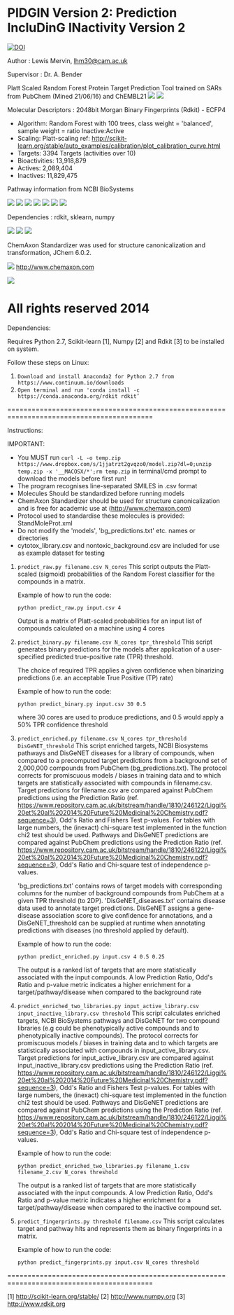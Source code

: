 PIDGIN Version 2: Prediction IncluDinG INactivity Version 2
===========
[![DOI](https://zenodo.org/badge/10824/lhm30/PIDGIN.svg)](http://dx.doi.org/10.5281/zenodo.15984)


Author : Lewis Mervin, lhm30@cam.ac.uk

Supervisor : Dr. A. Bender

Platt Scaled Random Forest Protein Target Prediction Tool trained on SARs from PubChem (Mined 21/06/16) and ChEMBL21
![](https://pubchem.ncbi.nlm.nih.gov/images/pubchemlogob.gif) ![](http://upload.wikimedia.org/wikipedia/commons/a/a1/Chembl_logo.png)

Molecular Descriptors : 2048bit Morgan Binary Fingerprints (Rdkit) - ECFP4

* Algorithm: Random Forest with 100 trees, class weight = 'balanced', sample weight = ratio Inactive:Active
* Scaling: Platt-scaling ref: http://scikit-learn.org/stable/auto_examples/calibration/plot_calibration_curve.html
* Targets: 3394 Targets (activities over 10)
* Bioactivities: 13,918,879
* Actives:	2,089,404
* Inactives:	11,829,475

Pathway information from NCBI BioSystems

![](http://www.ncbi.nlm.nih.gov/Structure/IMG/banner_graphics/biosystems_entrez3.png) ![](http://www.genome.jp/Fig/kegg128.gif) ![](http://biocyc.org/BioCyc.gif) ![](http://blog.openhelix.eu/wp-content/uploads/2011/01/Reactome_logo.jpg) ![](http://i.picresize.com/images/2015/04/29/oAE7h.png) ![](https://s-media-cache-ak0.pinimg.com/216x146/e3/71/2d/e3712dd81b80c17e24d4fb529f6bafab.jpg) ![](http://www.wikipathways.org/skins/common/images/earth-or-pathway_text3_beta.png)

Dependencies : rdkit, sklearn, numpy

![](http://www.rdkit.org/Images/logo.png) ![](http://scikit-learn.org/stable/_static/scikit-learn-logo-small.png) ![](http://upload.wikimedia.org/wikipedia/ru/c/cc/Numpylogo.png)

ChemAxon Standardizer was used for structure canonicalization and transformation, JChem 6.0.2.

![](http://www.chemaxon.com/images/powered_100px.gif)  http://www.chemaxon.com

![](https://dnasu.org/DNASU/image/Uniprot300.jpg)


All rights reserved 2014
==========================================================================================

Dependencies: 

Requires Python 2.7, Scikit-learn [1], Numpy [2] and Rdkit [3] to be installed on system.

Follow these steps on Linux:
 
1. ```Download and install Anaconda2 for Python 2.7 from https://www.continuum.io/downloads```
2. ```Open terminal and run 'conda install -c https://conda.anaconda.org/rdkit rdkit’```

==========================================================================================

Instructions:

IMPORTANT:
*	You MUST run ```curl -L -o temp.zip https://www.dropbox.com/s/1jjatrzt2gvqzo0/model.zip?dl=0;unzip temp.zip -x '__MACOSX/*';rm temp.zip``` in terminal/cmd prompt to download the models before first run!
*	The program recognises line-separated SMILES in .csv format
*	Molecules Should be standardized before running models
*	ChemAxon Standardizer should be used for structure canonicalization and is free for academic use at (http://www.chemaxon.com)
*	Protocol used to standardise these molecules is provided: StandMoleProt.xml
*	Do not modify the 'models', 'bg_predictions.txt' etc. names or directories 
*	cytotox_library.csv and nontoxic_background.csv are included for use as example dataset for testing


1. ```predict_raw.py filename.csv N_cores```
    This script outputs the Platt-scaled (sigmoid) probabilities of the Random Forest classifier for the compounds in a matrix.
    
    Example of how to run the code:

    ```
    python predict_raw.py input.csv 4
    ```
	
	Output is a matrix of Platt-scaled probabilities for an input list of compounds calculated on a machine using 4 cores

2. ```predict_binary.py filename.csv N_cores tpr_threshold```
    This script generates binary predictions for the models after application of a user-specified predicted true-positive rate (TPR) threshold.
    
    The choice of required TPR applies a given confidence when binarizing predictions (i.e. an acceptable True Positive (TP) rate)
   
    Example of how to run the code:
    ```
    python predict_binary.py input.csv 30 0.5
    ```
    
    where 30 cores are used to produce predictions, and 0.5 would apply a 50% TPR confidence threshold
    
3. ```predict_enriched.py filename.csv N_cores tpr_threshold DisGeNET_threshold```
    This script enriched targets, NCBI Biosystems pathways and DisGeNET diseases for a library of compounds, when compared to a precomputed target predictions from a background set of 2,000,000 compounds from PubChem (bg_predictions.txt). 
    The protocol corrects for promiscuous models / biases in training data and to which targets are statistically associated with compounds in filename.csv.
    Target predictions for filename.csv are compared against PubChem predictions using the Prediction Ratio (ref. https://www.repository.cam.ac.uk/bitstream/handle/1810/246122/Liggi%20et%20al%202014%20Future%20Medicinal%20Chemistry.pdf?sequence=3), Odd's Ratio and Fishers Test p-values.
    For tables with large numbers, the (inexact) chi-square test implemented in the function chi2 test should be used. Pathways and DisGeNET predictions are compared against PubChem predictions using the Prediction Ratio (ref. https://www.repository.cam.ac.uk/bitstream/handle/1810/246122/Liggi%20et%20al%202014%20Future%20Medicinal%20Chemistry.pdf?sequence=3), Odd's Ratio and Chi-square test of independence p-values.

    'bg_predictions.txt' contains rows of target models with corresponding columns for the number of background compounds from PubChem at a given TPR threshold (to 2DP).
    'DisGeNET_diseases.txt' contains disease data used to annotate target predictions. DisGeNET assigns a gene-disease association score to give confidence for annotations, and a DisGeNET_threshold can be supplied at runtime when annotating predictions with diseases (no threshold applied by default).
        
    Example of how to run the code:

    ```
    python predict_enriched.py input.csv 4 0.5 0.25
    ```
    
    The output is a ranked list of targets that are more statistically associated with the input compounds. A low Prediction Ratio, Odd's Ratio and p-value metric indicates a higher enrichment for a target/pathway/disease when compared to the background rate
    
7. ```predict_enriched_two_libraries.py input_active_library.csv input_inactive_library.csv threshold```
    This script calculates enriched targets, NCBI BioSystems pathways and DisGeNET for two compound libraries (e.g could be phenotypically active compounds and to phenotypically inactive compounds).
    The protocol corrects for promiscuous models / biases in training data and to which targets are statistically associated with compounds in input_active_library.csv.
    Target predictions for input_active_library.csv are compared against input_inactive_library.csv predictions using the Prediction Ratio (ref. https://www.repository.cam.ac.uk/bitstream/handle/1810/246122/Liggi%20et%20al%202014%20Future%20Medicinal%20Chemistry.pdf?sequence=3), Odd's Ratio and Fishers Test p-values.
    For tables with large numbers, the (inexact) chi-square test implemented in the function chi2 test should be used. Pathways and DisGeNET predictions are compared against PubChem predictions using the Prediction Ratio (ref. https://www.repository.cam.ac.uk/bitstream/handle/1810/246122/Liggi%20et%20al%202014%20Future%20Medicinal%20Chemistry.pdf?sequence=3), Odd's Ratio and Chi-square test of independence p-values.

    Example of how to run the code:

    ```
    python predict_enriched_two_libraries.py filename_1.csv filename_2.csv N_cores threshold
    ```
    
    The output is a ranked list of targets that are more statistically associated with the input compounds. A low Prediction Ratio, Odd's Ratio and p-value metric indicates a higher enrichment for a target/pathway/disease when compared to the inactive compound set.
    
8. ```predict_fingerprints.py threshold filename.csv```
    This script calculates target and pathway hits and represents them as binary fingerprints in a matrix.
    
    Example of how to run the code:

    ```
    python predict_fingerprints.py input.csv N_cores threshold
    ```

==========================================================================================

 [1] http://scikit-learn.org/stable/
 [2] http://www.numpy.org
 [3] http://www.rdkit.org
